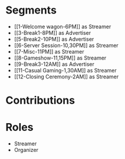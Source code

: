 # Segments
- [[1-Welcome wagon-6PM]] as Streamer
- [[3-Break1-8PM]] as Advertiser
- [[5-Break2-10PM]] as Advertiser
- [[6-Server Session-10,30PM]] as Streamer
- [[7-Misc-11PM]] as Streamer
- [[8-Gameshow-11,15PM]] as Streamer
- [[9-Break3-12AM]] as Advertiser
- [[11-Casual Gaming-1,30AM]] as Streamer
- [[12-Closing Ceremony-2AM]] as Streamer
# Contributions
# Roles
- Streamer
- Organizer